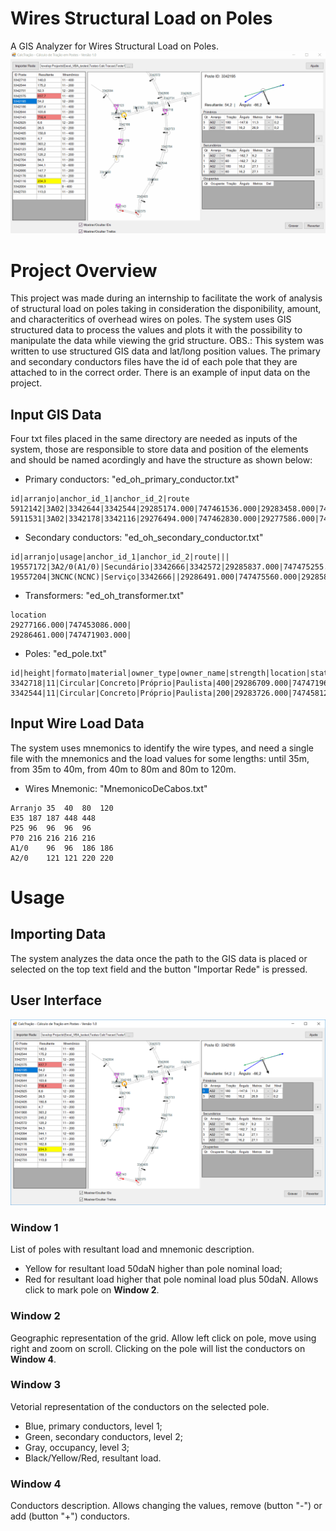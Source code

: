 # Wires Structural Load on Poles
A GIS Analyzer for Wires Structural Load on Poles.
![](gif2.gif)

# Project Overview
This project was made during an internship to facilitate the work of analysis of structural load on poles taking in consideration the disponibility, amount, and characteritics of overhead wires on poles.
The system uses GIS structured data to process the values and plots it with the possibility to manipulate the data while viewing the grid structure.
OBS.: This system was written to use structured GIS data and lat/long position values. The primary and secondary conductors files have the id of each pole that they are attached to in the correct order. There is an example of input data on the project.

## Input GIS Data
Four txt files placed in the same directory are needed as inputs of the system, those are responsible to store data and position of the elements and should be named acordingly and have the structure as shown below:
* Primary conductors: "ed_oh_primary_conductor.txt"
```
id|arranjo|anchor_id_1|anchor_id_2|route
5912142|3A02|3342644|3342544|29285174.000|747461536.000|29283458.000|747458338.000
5911531|3A02|3342178|3342116|29276494.000|747462830.000|29277586.000|747465976.000
```
* Secondary conductors: "ed_oh_secondary_conductor.txt"
```
id|arranjo|usage|anchor_id_1|anchor_id_2|route|||
19557172|3A2/0(A1/0)|Secundário|3342666|3342572|29285837.000|747475255.000|29284149.000|747478865.000
19557204|3NCNC(NCNC)|Serviço|3342666||29286491.000|747475560.000|29285837.000|747475255.000
```
* Transformers: "ed_oh_transformer.txt"
```
location
29277166.000|747453086.000|
29286461.000|747471903.000|
```
* Poles: "ed_pole.txt"
```
id|height|formato|material|owner_type|owner_name|strength|location|status|
3342718|11|Circular|Concreto|Próprio|Paulista|400|29286709.000|747471969.000|Existente
3342544|11|Circular|Concreto|Próprio|Paulista|200|29283726.000|747458122.000|Existente
```

## Input Wire Load Data
The system uses mnemonics to identify the wire types, and need a single file with the mnemonics and the load values for some lengths: until 35m, from 35m to 40m, from 40m to 80m and 80m to 120m. 
* Wires Mnemonic: "MnemonicoDeCabos.txt"
```
Arranjo	35	40	80	120
E35	187	187	448	448
P25	96	96	96	96
P70	216	216	216	216
A1/0	96	96	186	186
A2/0	121	121	220	220
```

# Usage
## Importing Data
The system analyzes the data once the path to the GIS data is placed or selected on the top text field and the button "Importar Rede" is pressed.
## User Interface
![](img2.png)
### Window 1
List of poles with resultant load and mnemonic description.
* Yellow for resultant load 50daN higher than pole nominal load;
* Red for resultant load higher that pole nominal load plus 50daN.
Allows click to mark pole on **Window 2**.
### Window 2
Geographic representation of the grid. Allow left click on pole, move using right and zoom on scroll. Clicking on the pole will list the conductors on **Window 4**.
### Window 3
Vetorial representation of the conductors on the selected pole.
* Blue, primary conductors, level 1;
* Green, secondary conductors, level 2;
* Gray, occupancy, level 3;
* Black/Yellow/Red, resultant load.
### Window 4
Conductors description. Allows changing the values, remove (button "-") or add (button "+") conductors.

